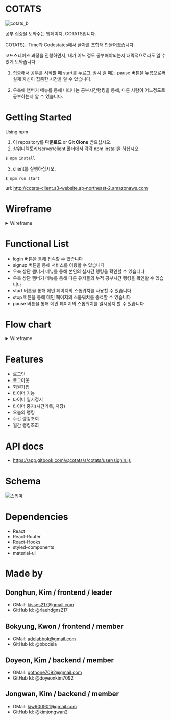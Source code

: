# COTATS

![cotats_b](https://user-images.githubusercontent.com/59829298/90852410-5ea86700-e3b2-11ea-8999-f37f52f4dfe0.png)

공부 집중을 도와주는 웹페이지, COTATS입니다.

COTATS는 Time과 Codestates에서 글자를 조합해 만들어졌습니다.

코드스테이츠 과정을 진행하면서, 내가 어느 정도 공부해야되는지 대략적으로라도 알 수 있게 도와줍니다.

1. 집중해서 공부를 시작할 때 start를 누르고, 잠시 쉴 때는 pause 버튼을 누름으로써 
   실제 자신이 집중한 시간을 알 수 있습니다.

2. 우측에 햄버거 메뉴를 통해 나타나는 공부시간랭킹을 통해, 다른 사람이
   어느정도로 공부하는지 알 수 있습니다.

# Getting Started
Using npm
1. 이 repository를 **다운로드** or **Git Clone** 받으십시오.
2. 상위디렉토리/server/client 폴더에서 각각 npm install을 하십시오.
```js
$ npm install
```
3. client를 실행하십시오.
```js
$ npm run start
```
url: http://cotats-client.s3-website.ap-northeast-2.amazonaws.com

# Wireframe
<details>
<summary>Wireframe</summary>
<div markdown="1">
<img width="988" alt="KakaoTalk_Photo_2020-08-12-11-24-07" src="https://user-images.githubusercontent.com/59818904/89968296-75520e00-dc8e-11ea-8b90-59a5632c9f2f.png">
</div>
</details>



# Functional List
- login 버튼을 통해 접속할 수 있습니다
- signup 버튼을 통해 서비스를 이용할 수 있습니다
- 우측 상단 햄버거 메뉴를 통해 본인의 실시간 랭킹을 확인할 수 있습니다
- 우측 상단 햄버거 메뉴를 통해 다른 유저들의 누적 공부시간 랭킹을 확인할 수 있습니다
- start 버튼을 통해 메인 페이지의 스톱워치를 사용할 수 있습니다
- stop 버튼을 통해 메인 페이지의 스톱워치를 종료할 수 있습니다
- pause 버튼을 통해 메인 페이지의 스톱워치를 일시정지 할 수 있습니다


# Flow chart
<details>
<summary>Wireframe</summary>
<div markdown="1">
   
- 시작
![My First Board (1)](https://user-images.githubusercontent.com/59818904/89965989-1a69e800-dc89-11ea-92ee-d5b907afdab0.jpg)
   
- 최종
![My First Board (4)](https://user-images.githubusercontent.com/59829298/90850703-66194180-e3ad-11ea-9262-a00e7933824d.jpg)
</div>
</details>


# Features
- 로그인
- 로그아웃
- 회원가입
- 타이머 기능
- 타이머 일시정지
- 타이머 중지(시간기록, 저장)
- 오늘의 랭킹
- 주간 랭킹조회
- 월간 랭킹조회

# API docs
- https://app.gitbook.com/@cotats/s/cotats/user/signin.js

# Schema
![스키마](https://user-images.githubusercontent.com/59818904/89965880-cd861180-dc88-11ea-9e68-5e7adf04cf83.png)

# Dependencies
- React
- React-Router
- React-Hooks
- styled-components
- material-ui

# Made by
 ## Donghun, Kim / frontend / leader
 - GMail: kisses217@gmail.com
 - GitHub Id: @rlaehdgns217
 
 ## Bokyung, Kwon / frontend / member
 - GMail: adelabbok@gmail.com
 - GitHub Id: @bbodela
 
 ## Doyeon, Kim / backend / member
 - GMail: gothone7092@gmail.com 
 - GitHub Id: @doyeonkim7092
 
 ## Jongwan, Kim / backend / member
 - GMail: kjw900901@gmail.com
 - GitHub Id: @kimjongwan2
 
